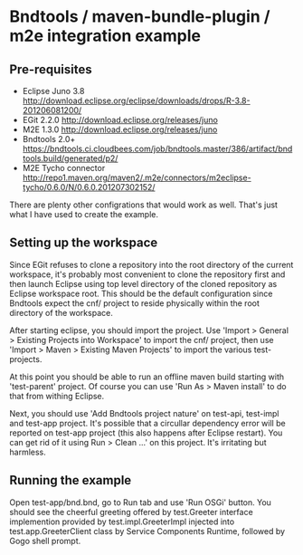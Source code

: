 Bndtools / maven-bundle-plugin / m2e integration example
========================================================

Pre-requisites
--------------
* Eclipse Juno 3.8 http://download.eclipse.org/eclipse/downloads/drops/R-3.8-201206081200/
* EGit 2.2.0 http://download.eclipse.org/releases/juno
* M2E 1.3.0 http://download.eclipse.org/releases/juno
* Bndtools 2.0+ https://bndtools.ci.cloudbees.com/job/bndtools.master/386/artifact/bndtools.build/generated/p2/
* M2E Tycho connector http://repo1.maven.org/maven2/.m2e/connectors/m2eclipse-tycho/0.6.0/N/0.6.0.201207302152/

There are plenty other configrations that would work as well. That's just what I have used to create the example.

Setting up the workspace
------------------------

Since EGit refuses to clone a repository into the root directory of the current workspace, it's probably most convenient to clone the repository first and then launch Eclipse using top level directory of the cloned repository as Eclipse workspace root. This should be the default configuration since Bndtools expect the cnf/ project to reside physically within the root directory of the workspace.

After starting eclipse, you should import the project. Use 'Import > General > Existing Projects into Workspace' to import the cnf/ project, then use 'Import > Maven > Existing Maven Projects' to import the various test- projects.

At this point you should be able to run an offline maven build starting with 'test-parent' project. Of course you can use 'Run As > Maven install' to do that from withing Eclipse.

Next, you should use 'Add Bndtools project nature' on test-api, test-impl and test-app project. It's possible that a circullar dependency error will be reported on test-app project (this also happens after Eclipse restart). You can get rid of it using Run > Clean ...' on this project. It's irritating but harmless.

Running the example
-------------------

Open test-app/bnd.bnd, go to Run tab and use 'Run OSGi' button. You should see the cheerful greeting offered by test.Greeter interface implemention provided by test.impl.GreeterImpl injected into test.app.GreeterClient class by Service Components Runtime, followed by Gogo shell prompt.


